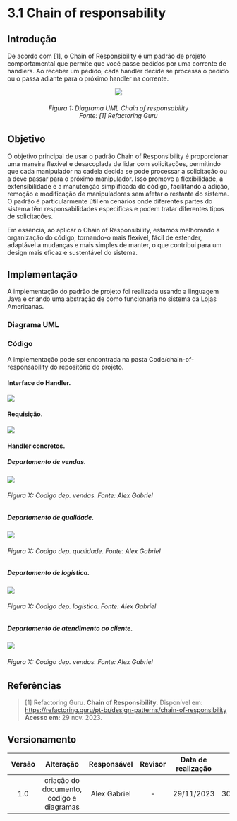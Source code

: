 # 3.1 Chain of responsability

## Introdução
De acordo com [1], o Chain of Responsibility é um padrão de projeto comportamental que permite que você passe pedidos por uma corrente de handlers. Ao receber um pedido, cada handler decide se processa o pedido ou o passa adiante para o próximo handler na corrente.

<div align = "center">

![](../Assets/PadroesProjeto/chainResponse.png)  
</div>
<h6 align = "center">Figura 1: Diagrama UML Chain of responsability <br>Fonte: [1] Refactoring Guru</h6>

## Objetivo

O objetivo principal de usar o padrão Chain of Responsibility é proporcionar uma maneira flexível e desacoplada de lidar com solicitações, permitindo que cada manipulador na cadeia decida se pode processar a solicitação ou a deve passar para o próximo manipulador. Isso promove a flexibilidade, a extensibilidade e a manutenção simplificada do código, facilitando a adição, remoção e modificação de manipuladores sem afetar o restante do sistema. O padrão é particularmente útil em cenários onde diferentes partes do sistema têm responsabilidades específicas e podem tratar diferentes tipos de solicitações.

Em essência, ao aplicar o Chain of Responsibility, estamos melhorando a organização do código, tornando-o mais flexível, fácil de estender, adaptável a mudanças e mais simples de manter, o que contribui para um design mais eficaz e sustentável do sistema.

## Implementação
A implementação do padrão de projeto foi realizada usando a linguagem Java e criando uma abstração de como funcionaria no sistema da Lojas Americanas. 

### Diagrama UML

### Código

A implementação pode ser encontrada na pasta Code/chain-of-responsability do repositório do projeto. 

#### Interface do Handler.

![](../Assets/PadroesProjeto/chainHandler.png)


#### Requisição.

![](../Assets/PadroesProjeto/chainRequest.png)

#### Handler concretos.

##### Departamento de vendas.
![](../Assets/PadroesProjeto/chainVendas.png)
<h6>Figura X: Codigo dep. vendas. Fonte: Alex Gabriel</h6>

##### Departamento de qualidade.
![](../Assets/PadroesProjeto/chainQualidade.png)
<h6>Figura X: Codigo dep. qualidade. Fonte: Alex Gabriel</h6>

##### Departamento de logística.
![](../Assets/PadroesProjeto/chainLogista.png)
<h6>Figura X: Codigo dep. logistica. Fonte: Alex Gabriel</h6>

##### Departamento de atendimento ao cliente.
![](../Assets/PadroesProjeto/chainAtendimento.png)
<h6>Figura X: Codigo dep. vendas. Fonte: Alex Gabriel</h6>

## Referências

> [1] Refactoring Guru. **Chain of Responsibility**. Disponível em: https://refactoring.guru/pt-br/design-patterns/chain-of-responsibility **Acesso em:** 29 nov. 2023.

## Versionamento

| Versão | Alteração |  Responsável  | Revisor | Data de realização | Data de revisão |
| :------: | :---: | :-----: | :----: | :----: | :-----: |
| 1.0    | criação do documento, codigo e diagramas | Alex Gabriel | - | 29/11/2023| 30/11/2023 |
